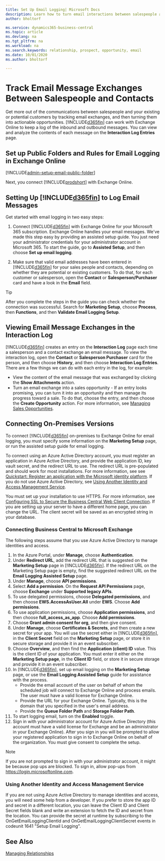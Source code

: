 ```yaml
---
title: Set Up Email Logging| Microsoft Docs
description: Learn how to turn email interactions between salespeople and customers into real sales opportunities.
author: bholtorf

ms.service: dynamics365-business-central
ms.topic: article
ms.devlang: na
ms.tgt_pltfrm: na
ms.workload: na
ms.search.keywords: relationship, prospect, opportunity, email
ms.date: 10/01/2020
ms.author: bholtorf

---
```

# Track Email Message Exchanges Between Salespeople and Contacts

Get more out of the communications between salespeople and your existing or potential customers by tracking email exchanges, and then turning them into actionable opportunities. [!INCLUDE[d365fin](includes/d365fin_md.md)] can work with Exchange Online to keep a log of the inbound and outbound messages. You can view and analyze the contents of each message on the **Interaction Log Entries** page.

## Set up Public Folders and Rules for Email Logging in Exchange Online

[!INCLUDE[admin-setup-email-public-folder](includes/admin-setup-email-public-folder.md)]

Next, you connect [!INCLUDE[prodshort](includes/prodshort.md)] with Exchange Online.

## Setting Up [!INCLUDE[d365fin](includes/d365fin_md.md)] to Log Email Messages

Get started with email logging in two easy steps:

1. Connect [!INCLUDE[d365fin](includes/d365fin_md.md)] with Exchange Online for your Microsoft 365 subscription. Exchange Online handles your email messages. We've made this step easy by providing an assisted setup guide. You just need your administrator credentials for your administrator account in Microsoft 365. To start the guide, go to **Assisted Setup**, and then choose **Set up email logging**.  

2. Make sure that valid email addresses have been entered in [!INCLUDE[d365fin](includes/d365fin_md.md)] for your sales people and contacts, depending on whether they are potential or existing customers. To do that, for each customer or salesperson, open the **Contact** or **Salesperson/Purchaser** card and have a look in the **Email** field.

> [!Tip]
> After you complete the steps in the guide you can check whether the connection was successful. Search for **Marketing Setup**, choose **Process**, then **Functions**, and then **Validate Email Logging Setup**.

## Viewing Email Message Exchanges in the Interaction Log
[!INCLUDE[d365fin](includes/d365fin_md.md)] creates an entry on the **Interaction Log** page each time a salesperson and a contact exchange an email message. To view the interaction log, open the **Contact** or **Salesperson Purchaser** card for the person, and then choose **History**, and then choose **Interaction Log Entries**. There are a few things we can do with each entry in the log, for example:

- View the content of the email message that was exchanged by clicking the **Show Attachments** action.
- Turn an email exchange into a sales opportunity - If an entry looks promising, you can turn it into an opportunity and then manage its progress toward a sale. To do that, choose the entry, and then choose the **Create Opportunity** action. For more information, see [Managing Sales Opportunities](marketing-manage-sales-opportunities.md).

## Connecting On-Premises Versions
To connect [!INCLUDE[d365fin](includes/d365fin_md.md)] on-premises to Exchange Online for email logging, you must specify some information on the **Marketing Setup** page, or run the assisted setup guide for email logging.

To connect using an Azure Active Directory account, you must register an application in Azure Active Directory, and provide the application ID, key vault secret, and the redirect URL to use. The redirect URL is pre-populated and should work for most installations. For more information, see see [Quickstart: Register an application with the Microsoft identity platform](/azure/active-directory/develop/quickstart-register-app.md). If you do not use Azure Active Directory, see [Using Another Identity and Access Management Service](how-to-set-up-email-logging.md#using-another-identity-and-access-management-service).

You must set up your installation to use HTTPS. For more information, see [Configuring SSL to Secure the Business Central Web Client Connection](/dynamics365/business-central/dev-itpro/deployment/configure-ssl-web-client-connection.md). If you are setting up your server to have a different home page, you can change the URL. The client secret will be saved as an encrypted string in your database.

### Connecting Business Central to Microsoft Exchange
The following steps assume that you use Azure Active Directory to manage identities and access. 

1. In the Azure Portal, under **Manage**, choose **Authentication**.
2. Under **Redirect URL**, add the redirect URL that is suggested on the **Marketing Setup** page in [!INCLUDE[d365fin](includes/d365fin_md.md)]. If the redirect URL on the Marketing Setup page is empty, find the suggested redirect URL on the **Email Logging Assisted Setup** page.
3. Under **Manage**, choose **API permissions**.
4. Select **Add a permission**. On the **Request API Permissions** page, choose **Exchange** under **Supported legacy APIs**.
5. To use delegated permissions, choose **Delegated permissions**, and then choose **EWS.AccessAsUser.All** under **EWS**. Choose **Add permissions**.
6. To use application permissions, choose **Application permissions**, and then choose **full_access_as_app**. Choose **Add permissions**.
7. Choose **Grant admin consent for org**, and then give consent.
8. Under **Manage**, choose **Certificates & Secrets**, and then create a new secret for your app. You will use the secret either in [!INCLUDE[d365fin](includes/d365fin_md.md)], in the **Client Secret** field on the **Marketing Setup** page, or store it in secure storage and provide it in an event subscriber.
9. Choose **Overview**, and then find the **Application (client) ID** value. This is the client ID of your application. You must enter it either on the **Marketing Setup page**, in the **Client ID** field, or store it in secure storage and provide it in an event subscriber.
10. In [!INCLUDE[d365fin](includes/d365fin_md.md)], set up email logging on the **Marketing Setup** page, or use the **Email Logging Assisted Setup** guide for assistance with the process.
    * Provide the email account of the user on behalf of whom the scheduled job will connect to Exchange Online and process emails. The user must have a valid license for Exchange Online.
    * Provide the URL for your Exchange Online. Typically, this is the domain that you specified in the user's email address.
    * Provide the **Queue Folder Path** and **Storage Folder Path**.
11. To start logging email, turn on the **Enabled** toggle.
12. Sign in with your administrator account for Azure Active Directory (this account must have a valid license for Exchange and be an administrator in your Exchange Online). After you sign in you will be prompted to allow your registered application to sign in to Exchange Online on behalf of the organization. You must give consent to complete the setup.

   > [!NOTE]
   > If you are not prompted to sign in with your administrator account, it might be because pop ups are blocked. To sign in, allow pop-ups from https://login.microsoftonline.com.

### Using Another Identity and Access Management Service
If you are not using Azure Active Directory to manage identities and access, you will need some help from a developer. If you prefer to store the app ID and secret in a different location, you can leave the Client ID and Client Secret fields blank and write an extension to fetch the ID and secret from the location. You can provide the secret at runtime by subscribing to the OnGetEmailLoggingClientId and OnGetEmailLoggingClientSecret events in codeunit 1641 "Setup Email Logging".

## See Also
[Managing Relationships](marketing-relationship-management.md)

